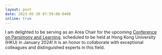 ```yaml
---
layout: post
date: 2023-05-30 07:59:00-0400
inline: true
---
```



I am delighted to be serving as an Area Chair for the upcoming [Conference on Parsimony and Learning](https://cpal.cc), scheduled to be held at Hong Kong University (HKU) in January 2024! It is an honor to collaborate with exceptional colleagues and distinguished experts in this field.

